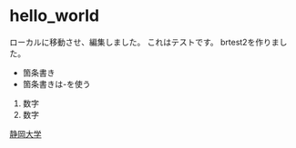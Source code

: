 # hello_world
ローカルに移動させ、編集しました。
  これはテストです。
brtest2を作りました。
- 箇条書き
- 箇条書きは-を使う


1. 数字
2. 数字

[静岡大学](https://www.shizuoka.ac.jp/)
